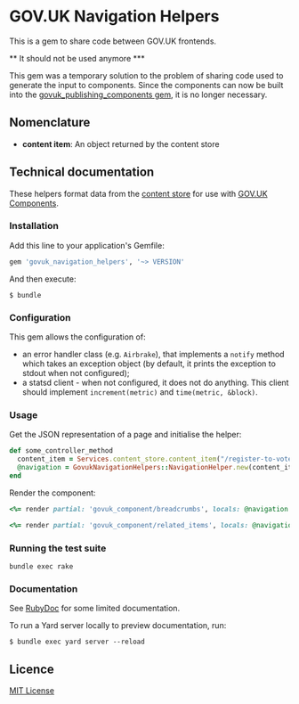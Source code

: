 # GOV.UK Navigation Helpers

This is a gem to share code between GOV.UK frontends.

** It should not be used anymore ***

This gem was a temporary solution to the problem of sharing code used to generate
the input to components. Since the components can now be built into the [govuk_publishing_components gem](https://github.com/alphagov/govuk_publishing_components), it is no longer necessary.

## Nomenclature

- **content item**: An object returned by the content store

## Technical documentation

These helpers format data from the [content store](https://github.com/alphagov/content-store) for use with [GOV.UK Components](http://govuk-component-guide.herokuapp.com/about).

### Installation

Add this line to your application's Gemfile:

```ruby
gem 'govuk_navigation_helpers', '~> VERSION'
```

And then execute:

    $ bundle

### Configuration

This gem allows the configuration of:

- an error handler class (e.g. `Airbrake`), that implements a `notify` method
  which takes an exception object (by default, it prints the exception to stdout
  when not configured);
- a statsd client - when not configured, it does not do anything. This client
  should implement `increment(metric)` and `time(metric, &block)`.

### Usage

Get the JSON representation of a page and initialise the helper:

```ruby
def some_controller_method
  content_item = Services.content_store.content_item("/register-to-vote")
  @navigation = GovukNavigationHelpers::NavigationHelper.new(content_item)
end
```

Render the component:

```ruby
<%= render partial: 'govuk_component/breadcrumbs', locals: @navigation.breadcrumbs %>
```

```ruby
<%= render partial: 'govuk_component/related_items', locals: @navigation.related_items %>
```

### Running the test suite

`bundle exec rake`

### Documentation

See [RubyDoc](http://www.rubydoc.info/gems/govuk_navigation_helpers) for some limited documentation.

To run a Yard server locally to preview documentation, run:

    $ bundle exec yard server --reload

## Licence

[MIT License](LICENCE.txt)
